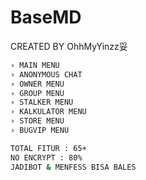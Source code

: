 # BaseMD
CREATED BY OhhMyYinzz妥 
```bash
› MAIN MENU 
› ANONYMOUS CHAT 
› OWNER MENU 
› GROUP MENU 
› STALKER MENU 
› KALKULATOR MENU 
› STORE MENU 
› BUGVIP MENU 
```
```bash
TOTAL FITUR : 65+ 
NO ENCRYPT : 80%
JADIBOT & MENFESS BISA BALES
```
